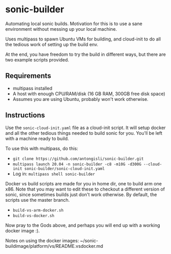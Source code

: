 # sonic-builder
Automating local sonic builds. Motivation for this is to use a sane environment without messing up your local machine.

Uses multipass to spawn Ubuntu VMs for building, and cloud-init to do all the tedious work of setting up the build env.

At the end, you have freedom to try the build in different ways, but there are two example scripts provided.

## Requirements
- multipass installed
- A host with enough CPU/RAM/disk (16 GB RAM, 300GB free disk space)
- Assumes you are using Ubuntu, probably won't work otherwise.

## Instructions

Use the `sonic-cloud-init.yaml` file as a cloud-init script.
It will setup docker and all the other tedious things needed to build sonic for you.
You'll be left with a machine ready to build. 


To use this with multipass, do this:
- `git clone https://github.com/antongisli/sonic-builder.git`
- `multipass launch 20.04 -n sonic-builder -c8 -m10G -d300G --cloud-init sonic-builder/sonic-cloud-init.yaml`
- Log in: `multipass shell sonic-builder`

Docker vs build scripts are made for you in home dir, one to build arm one x86. 
Note that you may want to edit these to checkout a different version of sonic, since
sometimes builds just don't work otherwise. By default, the scripts use the master branch.
- `build-vs-arm-docker.sh`
- `build-vs-docker.sh`

Now pray to the Gods above, and perhaps you will end up with a working docker image :).

Notes on using the docker images:
~/sonic-buildimage/platform/vs/README.vsdocker.md 

